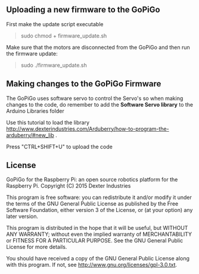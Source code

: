 ## Uploading a new firmware to the GoPiGo
First make the update script executable
> sudo chmod + firmware_update.sh

Make sure that the motors are disconnected from the GoPiGo and then run the firmware update:
> sudo ./firmware_update.sh

## Making changes to the GoPiGo Firmware

The GoPiGo uses software servo to control the Servo's so when making changes to the code, do remember to add the **Software Servo library** to the Arduino Libraries folder

Use this tutorial to load the library http://www.dexterindustries.com/Arduberry/how-to-program-the-arduberry/#new_lib .

Press "CTRL+SHIFT+U" to upload the code


## License
GoPiGo for the Raspberry Pi: an open source robotics platform for the Raspberry Pi.
Copyright (C) 2015  Dexter Industries

This program is free software: you can redistribute it and/or modify
it under the terms of the GNU General Public License as published by
the Free Software Foundation, either version 3 of the License, or
(at your option) any later version.

This program is distributed in the hope that it will be useful,
but WITHOUT ANY WARRANTY; without even the implied warranty of
MERCHANTABILITY or FITNESS FOR A PARTICULAR PURPOSE.  See the
GNU General Public License for more details.

You should have received a copy of the GNU General Public License
along with this program.  If not, see <http://www.gnu.org/licenses/gpl-3.0.txt>.
